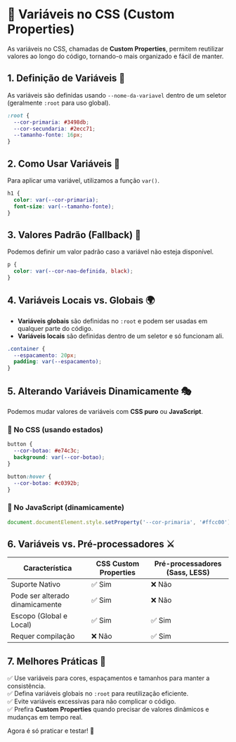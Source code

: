 # 🎨 Variáveis no CSS (Custom Properties)

As variáveis no CSS, chamadas de **Custom Properties**, permitem reutilizar valores ao longo do código, tornando-o mais organizado e fácil de manter.  

## 1. Definição de Variáveis 📌
As variáveis são definidas usando `--nome-da-variavel` dentro de um seletor (geralmente `:root` para uso global).
```css
:root {
  --cor-primaria: #3498db;
  --cor-secundaria: #2ecc71;
  --tamanho-fonte: 16px;
}
```

## 2. Como Usar Variáveis 🎨
Para aplicar uma variável, utilizamos a função `var()`.
```css
h1 {
  color: var(--cor-primaria);
  font-size: var(--tamanho-fonte);
}
```

## 3. Valores Padrão (Fallback) 🔄
Podemos definir um valor padrão caso a variável não esteja disponível.
```css
p {
  color: var(--cor-nao-definida, black);
}
```

## 4. Variáveis Locais vs. Globais 🌍
- **Variáveis globais** são definidas no `:root` e podem ser usadas em qualquer parte do código.
- **Variáveis locais** são definidas dentro de um seletor e só funcionam ali.
```css
.container {
  --espacamento: 20px;
  padding: var(--espacamento);
}
```

## 5. Alterando Variáveis Dinamicamente 🎭
Podemos mudar valores de variáveis com **CSS puro** ou **JavaScript**.

### 🔹 No CSS (usando estados)
```css
button {
  --cor-botao: #e74c3c;
  background: var(--cor-botao);
}

button:hover {
  --cor-botao: #c0392b;
}
```

### 🔹 No JavaScript (dinamicamente)
```js
document.documentElement.style.setProperty('--cor-primaria', '#ffcc00');
```

## 6. Variáveis vs. Pré-processadores ⚔️
| Característica         | CSS Custom Properties | Pré-processadores (Sass, LESS) |
|----------------------|------------------|------------------|
| Suporte Nativo       | ✅ Sim           | ❌ Não |
| Pode ser alterado dinamicamente | ✅ Sim | ❌ Não |
| Escopo (Global e Local) | ✅ Sim | ✅ Sim |
| Requer compilação | ❌ Não | ✅ Sim |

## 7. Melhores Práticas 🚀
✅ Use variáveis para cores, espaçamentos e tamanhos para manter a consistência.  
✅ Defina variáveis globais no `:root` para reutilização eficiente.  
✅ Evite variáveis excessivas para não complicar o código.  
✅ Prefira **Custom Properties** quando precisar de valores dinâmicos e mudanças em tempo real.  

Agora é só praticar e testar! 🎯  
